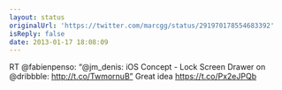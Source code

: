 ```yaml
---
layout: status
originalUrl: 'https://twitter.com/marcgg/status/291970178554683392'
isReply: false
date: 2013-01-17 18:08:09
---
```


RT @fabienpenso: “@jm_denis: iOS Concept - Lock Screen Drawer on @dribbble: http://t.co/TwmornuB” Great idea https://t.co/Px2eJPQb
